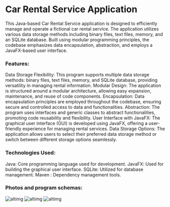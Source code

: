# Car Rental Service Application
This Java-based Car Rental Service application is designed to efficiently manage and operate a fictional car rental service. The application utilizes various data storage methods including binary files, text files, memory, and an SQLite database. Built using modular programming principles, the codebase emphasizes data encapsulation, abstraction, and employs a JavaFX-based user interface.
### Features:
Data Storage Flexibility: This program supports multiple data storage methods: binary files, text files, memory, and SQLite database, providing versatility in managing rental information.
Modular Design: The application is structured around a modular architecture, allowing easy expansion, maintenance, and reuse of code components.
Encapsulation: Data encapsulation principles are employed throughout the codebase, ensuring secure and controlled access to data and functionalities.
Abstraction: The program uses interfaces and generic classes to abstract functionalities, promoting code reusability and flexibility.
User Interface with JavaFX: The graphical user interface (GUI) is developed using JavaFX, offering a user-friendly experience for managing rental services.
Data Storage Options: The application allows users to select their preferred data storage method or switch between different storage options seamlessly.
### Technologies Used:
Java: Core programming language used for development.
JavaFX: Used for building the graphical user interface.
SQLite: Utilized for database management.
Maven : Dependency management tools.
### Photos and program schemas:
![altimg](https://i.ibb.co/zZKWjHM/Screenshot-2024-01-03-104604.png)
![altimg](https://i.ibb.co/DpBsLQb/javalabschemabefore.png)
![altimg](https://i.ibb.co/znVrzVn/javalabschemafinal.png)

